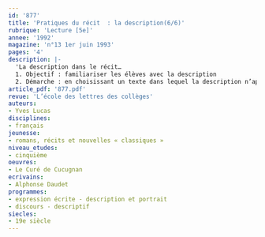 ```yaml
---
id: '877'
title: 'Pratiques du récit  : la description(6/6)'
rubrique: 'Lecture [5e]'
annee: '1992'
magazine: 'n°13 1er juin 1993'
pages: '4'
description: |-
  'La description dans le récit…
  1. Objectif : familiariser les élèves avec la description
  2. Démarche : en choisissant un texte dans lequel la description n’apparaît pas comme la copie fidèle de la réalité, mais reflète le point de vue du narrateur : « Le Curé de Cucugnan », d’Alphonse Daudet'
article_pdf: '877.pdf'
revue: 'L’école des lettres des collèges'
auteurs:
- Yves Lucas
disciplines:
- français
jeunesse:
- romans, récits et nouvelles « classiques »
niveau_etudes:
- cinquième
oeuvres:
- Le Curé de Cucugnan
ecrivains:
- Alphonse Daudet
programmes:
- expression écrite - description et portrait
- discours - descriptif
siecles:
- 19e siècle
---
```

